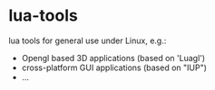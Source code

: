 # lua-tools
lua tools for general use under Linux, e.g.:
- Opengl based 3D applications (based on 'Luagl')
- cross-platform GUI applications (based on "IUP")
- ...
